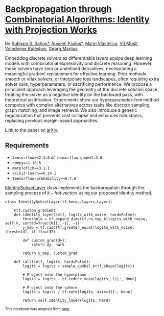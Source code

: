 # [Backpropagation through Combinatorial Algorithms: Identity with Projection Works](https://arxiv.org/abs/2205.15213) 
By [Subham S. Sahoo*](https://s-sahoo.github.io), [Anselm Paulus*](https://www.cs.cornell.edu/~kuleshov), [Marin Vlastelica](https://jimimvp.github.io), [Vít Musil](https://gimli.ms.mff.cuni.cz/~vejtek/), [Volodymyr Kuleshov](https://www.cs.cornell.edu/~kuleshov/), [Georg Martius](https://is.mpg.de/person/gmartius) 

Embedding discrete solvers as differentiable layers equips deep learning models with combinatorial expressivity and discrete reasoning. However, these solvers have zero or undefined derivatives, necessitating a meaningful gradient replacement for effective learning. Prior methods smooth or relax solvers, or interpolate loss landscapes, often requiring extra solver calls, hyperparameters, or sacrificing performance. We propose a principled approach leveraging the geometry of the discrete solution space, treating the solver as a negative identity on the backward pass, with theoretical justification. Experiments show our hyperparameter-free method competes with complex alternatives across tasks like discrete sampling, graph matching, and image retrieval. We also introduce a generic regularization that prevents cost collapse and enhances robustness, replacing previous margin-based approaches.

Link to the paper on [arXiv](https://arxiv.org/abs/2205.15213).

## Requirements
* `tensorflow==2.3.0` or `tensorflow-gpu==2.3.0`
* `numpy==1.18.5`
* `matplotlib==3.1.1`
* `scikit-learn==0.24.1`
* `tensorflow-probability==0.7.0`

[IdentitySubsetLayer](https://github.com/martius-lab/solver-differentiation-identity/blob/main/discrete-VAE-experiments-neurips-identity.ipynb)
class implements the backpropation through the sampling process of $k-hot$ vectors using our proposed identity method.

```
class IdentitySubsetLayer(tf.keras.layers.Layer):
       
    @tf.custom_gradient
    def identity_layer(self, logits_with_noise, hard=False):
        threshold = tf.expand_dims(tf.nn.top_k(logits_with_noise, self.k, sorted=True)[0][:,-1], -1)
        y_map = tf.cast(tf.greater_equal(logits_with_noise, threshold), tf.float32)

        def custom_grad(dy):
            return dy, hard

        return y_map, custom_grad

    def call(self, logits, hard=False):
        logits = logits + sample_gumbel_k(tf.shape(logits))
        
        # Project onto the hyperplane
        logits = logits - tf.reduce_mean(logits, 1)[:, None]
        
        # Project onto the sphere
        logits = logits / tf.norm(logits, axis=1)[:, None]
        
        return self.identity_layer(logits, hard)
```

<sup>This notebook was adapted from [here](https://github.com/nec-research/tf-imle).</sup>
